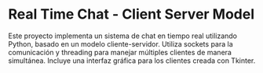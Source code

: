 # Real Time Chat - Client Server Model
Este proyecto implementa un sistema de chat en tiempo real utilizando Python, basado en un modelo cliente-servidor. Utiliza sockets para la comunicación y threading para manejar múltiples clientes de manera simultánea. Incluye una interfaz gráfica para los clientes creada con Tkinter.
